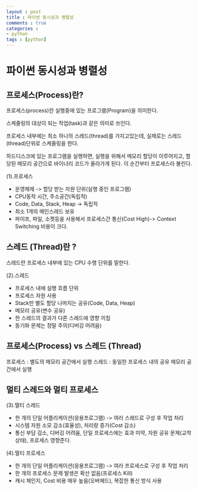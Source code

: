 ```yaml
---
layout : post
title : 파이썬 동시성과 병렬성
comments : true
categories : 
- python
tags : [python]
---
```

# 파이썬 동시성과 병렬성



## 프로세스(Process)란?

프로세스(process)란 실행중에 있는 프로그램(Program)을 의미한다.

스케줄링의 대상이 되는 작업(task)과 같은 의미로 쓰인다.

프로세스 내부에는 최소 하나의 스레드(thread)를 가지고있는데, 실제로는 스레드(thread)단위로 스케줄링을 한다.

하드디스크에 있는 프로그램을 실행하면, 실행을 위해서 메모리 할당이 이루어지고, 할당된 메모리 공간으로 바이너리 코드가 올라가게 된다. 이 순간부터 프로세스라 불린다. 

(1).프로세스
- 운영체제 -> 할당 받는 자원 단위(실행 중인 프로그램)
- CPU동작 시간, 주소공간(독립적)
- Code, Data, Stack, Heap -> 독립적
- 최소 1개의 메인스레드 보유
- 파이프, 파일, 소켓등을 사용해서 프로세스간 통신(Cost High)-> Context Switching 비용이 크다.


## 스레드 (Thread)란 ?

스레드란 프로세스 내부에 있는 CPU 수행 단위를 말한다.

(2).스레드

- 프로세스 내에 실행 흐름 단위
- 프로세스 자원 사용
- Stack만 별도 할당 나머지는 공유(Code, Data, Heap)
- 메모리 공유(변수 공유)
- 한 스레드의 결과가 다른 스레드에 영향 끼침
- 동기화 문제는 정말 주의(디버깅 어려움)


## 프로세스(Process) vs 스레드 (Thread)
프로세스 : 별도의 메모리 공간에서 실행
스레드 : 동일한 프로세스 내의 공유 메모리 공간에서 실행

## 멀티 스레드와 멀티 프로세스 

(3).멀티 스레드
- 한 개의 단일 어플리케이션(응용프로그램) -> 여러 스레드로 구성 후 작업 처리
- 시스템 자원 소모 감소(효율성), 처리량 증가(Cost 감소)
- 통신 부담 감소, 디버깅 어려움, 단일 프로세스에는 효과 미약, 자원 공유 문제(교착상태), 프로세스 영향준다.

(4).멀티 프로세스
- 한 개의 단일 어플리케이션(응용프로그램) -> 여러 프로세스로 구성 후 작업 처리
- 한 개의 프로세스 문제 발생은 확산 없음(프로세스 Kill)
- 캐시 체인지, Cost 비용 매우 높음(오버헤드), 복잡한 통신 방식 사용
